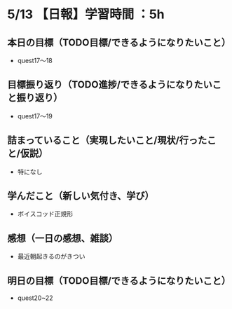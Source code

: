 # 5/13 【日報】学習時間 ：5h
## 本日の目標（TODO目標/できるようになりたいこと）
- quest17〜18
## 目標振り返り（TODO進捗/できるようになりたいこと振り返り）
- quest17〜19
## 詰まっていること（実現したいこと/現状/行ったこと/仮説）
- 特になし
## 学んだこと（新しい気付き、学び）
- ボイスコッド正規形
## 感想（一日の感想、雑談）
- 最近朝起きるのがきつい
## 明日の目標（TODO目標/できるようになりたいこと）
- quest20~22
